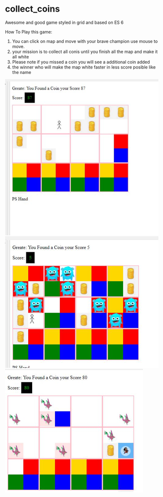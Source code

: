 # collect_coins
Awesome and good game styled in grid and based on ES 6 


How To Play this game:
1. You can click on map and move with your  brave champion use mouse to move.
2. your mission is to collect all conis until you finish all the map and make it all white
3. Please note if you missed a coin you will see a additional coin added 
5. the winner who will make the map white faster in less score posible like the name 

<img src="golden_arrow.JPG">

<img src="addon.JPG">

<img src="gameee.JPG">
